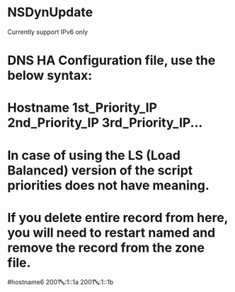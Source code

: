 # NSDynUpdate
Currently support IPv6 only
# DNS HA Configuration file, use the below syntax:
# Hostname 1st_Priority_IP 2nd_Priority_IP 3rd_Priority_IP...
# In case of using the LS (Load Balanced) version of the script priorities does not have meaning.
# If you delete entire record from here, you will need to restart named and remove the record from the zone file.
#hostname6        2001:abc::1::1a     2001:abc::1::1b
